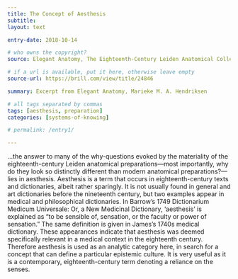 ```yaml
---
title: The Concept of Aesthesis
subtitle:
layout: text

entry-date: 2018-10-14

# who owns the copyright?
source: Elegant Anatomy, The Eighteenth-Century Leiden Anatomical Collections. Marieke M. A. Hendriksen (2015)

# if a url is available, put it here, otherwise leave empty
source-url: https://brill.com/view/title/24846

summary: Excerpt from Elegant Anatomy, Marieke M. A. Hendriksen

# all tags separated by commas
tags: [aesthesis, preparation]
categories: [systems-of-knowing]

# permalink: /entry1/

---
```


...the answer to many of the why-questions evoked by the materiality of the eighteenth-century Leiden anatomical preparations—most importantly, why do they look so distinctly different than modern anatomical preparations?—lies in aesthesis. Aesthesis is a term that occurs in eighteenth-century texts and dictionaries, albeit rather sparingly. It is not usually found in general and art dictionaries before the nineteenth century, but two examples appear in medical and philosophical dictionaries. In Barrow’s 1749 Dictionarium Medicum Universale: Or, a New Medicinal Dictionary, ‘aesthesis’ is explained as “to be sensible of, sensation, or the faculty or power of sensation.” The same definition is given in James’s 1740s medical dictionary. These appearances indicate that aesthesis was deemed specifically relevant in a medical context in the eighteenth century. Therefore aesthesis is used as an analytic category here, in search for a concept that can define a particular epistemic culture. It is very useful as it is a contemporary, eighteenth-century term denoting a reliance on the senses.
